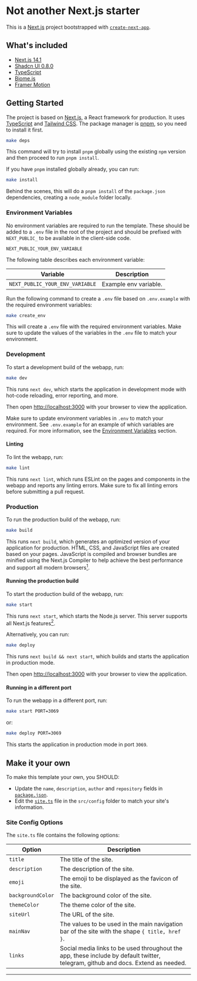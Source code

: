 # Not another Next.js starter

This is a [Next.js](https://nextjs.org/) project bootstrapped with [`create-next-app`](https://github.com/vercel/next.js/tree/canary/packages/create-next-app).

## What's included

- [Next.js 14.1](https://nextjs.org/)
- [Shadcn UI 0.8.0](https://ui.shadcn.com/)
- [TypeScript](https://www.typescriptlang.org/)
- [Biome.js](https://biomejs.dev/)
- [Framer Motion](https://www.framer.com/motion/)

## Getting Started

The project is based on [Next.js](https://nextjs.org/), a React framework for production. It
uses [TypeScript](https://www.typescriptlang.org/) and [Tailwind CSS](https://tailwindcss.com/).
The package manager is [pnpm](https://pnpm.io/), so you need to install it first.

```sh
make deps
```

This command will try to install `pnpm` globally using the existing `npm` version and then proceed to run `pnpm install`.

If you have `pnpm` installed globally already, you can run:

```sh
make install
```

Behind the scenes, this will do a `pnpm install` of the `package.json` dependencies, creating a `node_module` folder
locally.

### Environment Variables

No environment variables are required to run the template. These should be added to a `.env` file in the root of the project
and should be prefixed with `NEXT_PUBLIC_` to be available in the client-side code.

```dotenv
NEXT_PUBLIC_YOUR_ENV_VARIABLE
```

The following table describes each environment variable:

| Variable                      | Description                                                                                                    |
|-------------------------------|----------------------------------------------------------------------------------------------------------------|
| `NEXT_PUBLIC_YOUR_ENV_VARIABLE`    | Example env variable.                                                                    |

Run the following command to create a `.env` file based on `.env.example` with the required environment variables:

```sh
make create_env
```

This will create a `.env` file with the required environment variables. Make sure to update the values of the variables
in the `.env` file to match your environment.

### Development

To start a development build of the webapp, run:

```sh
make dev
```

This runs `next dev`, which starts the application in development mode with hot-code reloading, error reporting, and
more.

Then open [http://localhost:3000](http://localhost:3000) with your browser to view the application.

Make sure to update environment variables in `.env` to match your environment. See `.env.example` for an example of
which variables are required. For more information, see the [Environment Variables](#environment-variables) section.

#### Linting

To lint the webapp, run:

```sh
make lint
```

This runs `next lint`, which runs ESLint on the pages and components in the webapp and reports any linting errors.
Make sure to fix all linting errors before submitting a pull request.

### Production

To run the production build of the webapp, run:

```sh
make build
```

This runs `next build`, which generates an optimized version of your application for production. HTML, CSS, and
JavaScript files are created based on your pages. JavaScript is compiled and browser bundles are minified using the
Next.js Compiler to help achieve the best performance and support all modern
browsers[<sup>1</sup>](https://nextjs.org/docs/app/building-your-application/deploying#production-builds).

#### Running the production build

To start the production build of the webapp, run:

```sh
make start
```

This runs `next start`, which starts the Node.js server. This server supports all Next.js
features[<sup>2</sup>](https://nextjs.org/docs/app/building-your-application/deploying#nodejs-server).

Alternatively, you can run:

```sh
make deploy
```

This runs `next build && next start`, which builds and starts the application in production mode.

Then open [http://localhost:3000](http://localhost:3000) with your browser to view the application.

#### Running in a different port

To run the webapp in a different port, run:

```sh
make start PORT=3069
```

or:

```sh
make deploy PORT=3069
```

This starts the application in production mode in port `3069`.

## Make it your own

To make this template your own, you SHOULD:

- Update the `name`, `description`, `author` and `repository` fields in [`package.json`](/package.json).
- Edit the [`site.ts`](/config/site.ts) file in the `src/config` folder to match your site's information.

### Site Config Options

The `site.ts` file contains the following options:

| Option                      | Description                                                                                                    |
|-----------------------------|----------------------------------------------------------------------------------------------------------------|
| `title`                     | The title of the site.                                                                                          |
| `description`               | The description of the site.                                                                                    |
| `emoji`                     | The emoji to be displayed as the favicon of the site.                                                             |
| `backgroundColor`           | The background color of the site.                                                                               |
| `themeColor`                | The theme color of the site.                                                                                    |
| `siteUrl`                   | The URL of the site.                                                                                            |
| `mainNav`                   | The values to be used in the main navigation bar of the site with the shape `{ title, href }`.                                                                                |
| `links`                     | Social media links to be used throughout the app, these include by default twitter, telegram, github and docs. Extend as needed.                                                                                |

<hr/>
